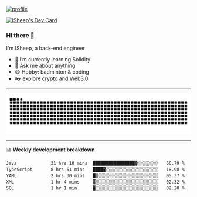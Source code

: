 [![profile](https://user-images.githubusercontent.com/54968314/208005045-e4b42f3b-833d-4242-bfcc-e764865553a2.svg)](https://www.calligrapher.ai/)

<a href="https://app.daily.dev/linziyang1106"><img src="https://api.daily.dev/devcards/v2/i4Spwx5Skx5FpTqWcwoit.png?r=kgx&type=wide" width="652" alt="ISheep's Dev Card"/></a>

### Hi there 🐏

I'm ISheep, a back-end engineer

- 🔭 I’m currently learning Solidity
- 💬 Ask me about anything
- 😄 Hobby: badminton & coding
- 👓 explore crypto and Web3.0

-------

![](https://raw.githubusercontent.com/ISheepp/ISheepp/output/github-contribution-grid-snake.svg)

-------

📊 **Weekly development breakdown**
<!--START_SECTION:waka-->

```txt
Java             31 hrs 10 mins  ████████████████▓░░░░░░░░   66.79 %
TypeScript       8 hrs 51 mins   ████▓░░░░░░░░░░░░░░░░░░░░   18.98 %
YAML             2 hrs 30 mins   █▒░░░░░░░░░░░░░░░░░░░░░░░   05.37 %
XML              1 hr 4 mins     ▓░░░░░░░░░░░░░░░░░░░░░░░░   02.32 %
SQL              1 hr 1 min      ▓░░░░░░░░░░░░░░░░░░░░░░░░   02.20 %
```

<!--END_SECTION:waka-->
